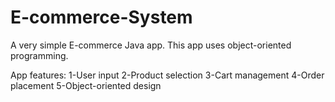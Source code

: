 # E-commerce-System
A very simple E-commerce Java app. This app uses object-oriented programming.

App features:
1-User input
2-Product selection
3-Cart management
4-Order placement
5-Object-oriented design
